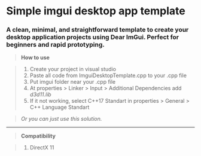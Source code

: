 # Simple imgui desktop app template
### A clean, minimal, and straightforward template to create your desktop application projects using Dear ImGui. Perfect for beginners and rapid prototyping.

> **How to use**

> 1. Create your project in visual studio
> 2. Paste all code from ImguiDesktopTemplate.cpp to your .cpp file
> 3. Put imgui folder near your .cpp file
> 4. At properties > Linker > Input > Additional Dependencies add _d3d11.lib_
> 5. If it not working, select C++17 Standart in properties > General > C++ Language Standart

> *Or you can just use this solution.*

<hr></hr>

> **Compatibility**

> 1. DirectX 11
